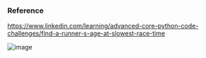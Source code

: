 ### Reference

https://www.linkedin.com/learning/advanced-core-python-code-challenges/find-a-runner-s-age-at-slowest-race-time

![image](https://user-images.githubusercontent.com/70569635/147766226-332a0a9c-91cd-4d0a-b605-fec7b849d901.png)

